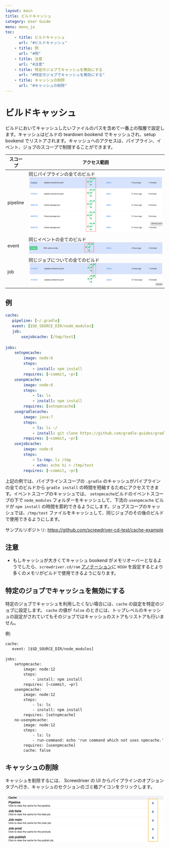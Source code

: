 ```yaml
---
layout: main
title: ビルドキャッシュ
category: User Guide
menu: menu_ja
toc:
    - title: ビルドキャッシュ
      url: "#ビルドキャッシュ"
    - title: 例
      url: "#例"
    - title: 注意
      url: "#注意"
    - title: 特定のジョブでキャッシュを無効にする
      url: "#特定のジョブでキャッシュを無効にする"
    - title: キャッシュの削除
      url: "#キャッシュの削除"
---
```

# ビルドキャッシュ
ビルドにおいてキャッシュしたいファイルのパスを含めて一番上の階層で設定します。キャッシュはビルドの teardown bookend でキャッシュされ、setup bookend でリストアされます。キャッシュへのアクセスは、パイプライン、イベント、ジョブのスコープで制限することができます。

| スコープ  | アクセス範囲 |
|---|---|
| pipeline  | 同じパイプラインの全てのビルド ![pipeline-scope](../../../user-guide/assets/pipeline-scope.png) |
| event  | 同じイベントの全てのビルド ![event-scope](../../../user-guide/assets/event-scope.png) |
| job  | 同じジョブについての全てのビルド ![job-scope](../../../user-guide/assets/job-scope.png) |

## 例

```yaml
cache:
   pipeline: [~/.gradle]
   event: [$SD_SOURCE_DIR/node_modules]
   job:
       usejobcache: [/tmp/test]

jobs:
    setnpmcache:
        image: node:6
        steps:
            - install: npm install
        requires: [~commit, ~pr]
    usenpmcache:
        image: node:6
        steps:
            - ls: ls
            - install: npm install
        requires: [setnpmcache]
    usegradlecache:
        image: java:7
        steps:
            - ls: ls ~/
            - install: git clone https://github.com/gradle-guides/gradle-site-plugin.git && cd gradle-site-plugin && ./gradlew build
        requires: [~commit, ~pr]
    usejobcache:
        image: node:6
        steps:
            - ls-tmp: ls /tmp
            - echo: echo hi > /tmp/test
        requires: [~commit, ~pr]
```

上記の例では、パイプラインスコープの `.gradle` のキャッシュがパイプラインの全てのビルドから `gradle install` の時間を短縮するためにアクセスできます。イベントスコープのキャッシュでは、 `setnpmcache`ビルドのイベントスコープの下で `node_modules` フォルダーをキャッシュして、下流の `usenpmcache` ビルドが `npm install` の時間を節約できるようにします。ジョブスコープのキャッシュでは、`/tmp/test` ファイルをキャッシュして、同じジョブのその後のビルドで使用できるようにします。

サンプルリポジトリ: <https://github.com/screwdriver-cd-test/cache-example>

## 注意
- もしキャッシュが大きくてキャッシュ bookend がメモリオーバーとなるようでしたら、`screwdriver.cd/ram` [アノテーション](./annotations)に `HIGH` を設定するとより多くのメモリがビルドで使用できるようになります。

## 特定のジョブでキャッシュを無効にする
特定のジョブでキャッシュを利用したくない場合には、`cache` の設定を特定のジョブに設定します。
`cache` の値が `false` のときには、トップレベルのキャッシュの設定がされていてもそのジョブではキャッシュのストアもリストアも行いません。

例:
```
cache:
   event: [$SD_SOURCE_DIR/node_modules]

jobs:
    setnpmcache:
        image: node:12
        steps:
            - install: npm install
        requires: [~commit, ~pr]
    usenpmcache:
        image: node:12
        steps:
            - ls: ls
            - install: npm install
        requires: [setnpmcache]
    no-usenpmcache:
        image: node:12
        steps:
            - ls: ls
            - run-command: echo 'run command which not uses npmcache.'
        requires: [usenpmcache]
        cache: false
```

## キャッシュの削除
キャッシュを削除するには、 Screwdriver の UI からパイプラインのオプションタブへ行き、キャッシュのセクションのゴミ箱アイコンをクリックします。

![Clear cache](../../../user-guide/assets/clear-cache.png)

